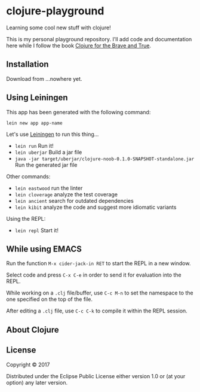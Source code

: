 # clojure-playground

Learning some cool new stuff with clojure! 

This is my personal playground repository. I'll add code and documentation here while I follow the book [Clojure for the Brave and True](http://www.braveclojure.com/).

## Installation

Download from ...nowhere yet.

## Using Leiningen

This app has been generated with the following command:

`lein new app app-name`


Let's use [Leiningen](https://leiningen.org/) to run this thing...

- `lein run` Run it!
- `lein uberjar` Build a jar file
- `java -jar target/uberjar/clojure-noob-0.1.0-SNAPSHOT-standalone.jar` Run the generated jar file

Other commands:

- `lein eastwood` run the linter
- `lein cloverage` analyze the test coverage
- `lein ancient` search for outdated dependencies
- `lein kibit` analyze the code and suggest more idiomatic variants

Using the REPL:

- `lein repl` Start it!

## While using EMACS

Run the function `M-x cider-jack-in RET` to start the REPL in a new window.

Select code and press `C-x C-e` in order to send it for evaluation into the REPL.

While working on a `.clj` file/buffer, use `C-c M-n` to set the namespace to the one specified on the top of the file.

After editing a `.clj` file, use `C-c C-k` to compile it within the REPL session.

## About Clojure

## License

Copyright © 2017

Distributed under the Eclipse Public License either version 1.0 or (at
your option) any later version.
